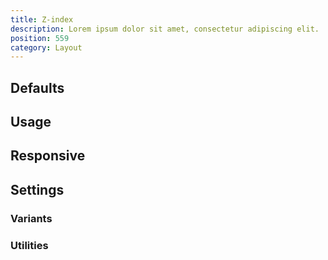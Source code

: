 ```yaml
---
title: Z-index
description: Lorem ipsum dolor sit amet, consectetur adipiscing elit.
position: 559
category: Layout
---
```


## Defaults

<TableGenerateCommon
  :rules="{
    '-z-50': ['z-index: -50;'],
    '-z-40': ['z-index: -40;'],
    '-z-30': ['z-index: -30;'],
    '-z-20': ['z-index: -20;'],
    '-z-10': ['z-index: -10;'],
    'z-0': ['z-index: 0;'],
    'z-10': ['z-index: 10;'],
    'z-20': ['z-index: 20;'],
    'z-30': ['z-index: 30;'],
    'z-40': ['z-index: 40;'],
    'z-50': ['z-index: 50;'],
    'z-60': ['z-index: 60;'],
    'z-70': ['z-index: 70;'],
    'z-80': ['z-index: 80;'],
    'z-90': ['z-index: 90;'],
    'z-100': ['z-index: 100;'],
    'z-auto': ['z-index: auto;'],
}"></TableGenerateCommon>

## Usage

## Responsive

## Settings

### Variants

### Utilities
